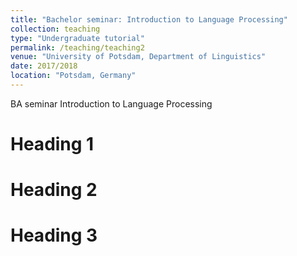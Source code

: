 ```yaml
---
title: "Bachelor seminar: Introduction to Language Processing"
collection: teaching
type: "Undergraduate tutorial"
permalink: /teaching/teaching2
venue: "University of Potsdam, Department of Linguistics"
date: 2017/2018
location: "Potsdam, Germany"
---
```

BA seminar Introduction to Language Processing

Heading 1
======

Heading 2
======

Heading 3
======
